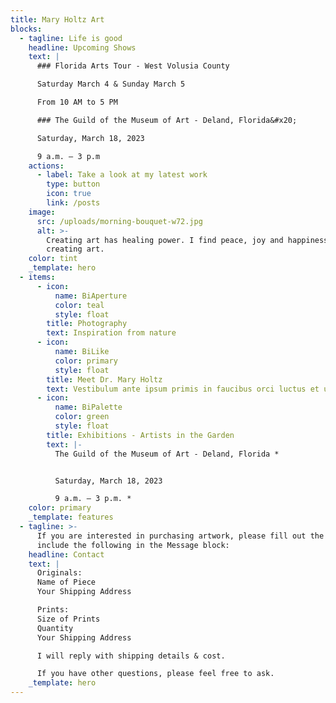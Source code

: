 ```yaml
---
title: Mary Holtz Art
blocks:
  - tagline: Life is good
    headline: Upcoming Shows
    text: |
      ### Florida Arts Tour - West Volusia County

      Saturday March 4 & Sunday March 5

      From 10 AM to 5 PM

      ### The Guild of the Museum of Art - Deland, Florida&#x20;

      Saturday, March 18, 2023

      9 a.m. – 3 p.m
    actions:
      - label: Take a look at my latest work
        type: button
        icon: true
        link: /posts
    image:
      src: /uploads/morning-bouquet-w72.jpg
      alt: >-
        Creating art has healing power. I find peace, joy and happiness in
        creating art. 
    color: tint
    _template: hero
  - items:
      - icon:
          name: BiAperture
          color: teal
          style: float
        title: Photography
        text: Inspiration from nature
      - icon:
          name: BiLike
          color: primary
          style: float
        title: Meet Dr. Mary Holtz
        text: Vestibulum ante ipsum primis in faucibus orci luctus et ultrices.
      - icon:
          name: BiPalette
          color: green
          style: float
        title: Exhibitions - Artists in the Garden
        text: |-
          The Guild of the Museum of Art - Deland, Florida *


          Saturday, March 18, 2023

          9 a.m. – 3 p.m. *
    color: primary
    _template: features
  - tagline: >-
      If you are interested in purchasing artwork, please fill out the form &
      include the following in the Message block:
    headline: Contact
    text: |
      Originals:
      Name of Piece
      Your Shipping Address

      Prints:
      Size of Prints
      Quantity
      Your Shipping Address

      I will reply with shipping details & cost.

      If you have other questions, please feel free to ask.
    _template: hero
---
```




